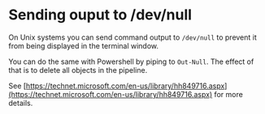 # Sending ouput to /dev/null

On Unix systems you can send command output to `/dev/null` to prevent it from being displayed in the terminal window.

You can do the same with Powershell by piping to `Out-Null`. The effect of that is to delete all objects in the pipeline.

See [https://technet.microsoft.com/en-us/library/hh849716.aspx](https://technet.microsoft.com/en-us/library/hh849716.aspx) for more details.